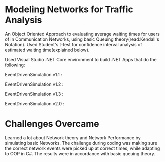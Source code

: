 # Modeling Networks for Traffic Analysis 
An Object Oriented Approach to evaluating average waiting times for users of in Communication Networks, using basic Queuing theory(read:Kendall's Notation). Used Student's t-test for confidence interval analysis of estimated waiting time(explained below). 

Used Visual Studio .NET Core environment to build .NET Apps that do the following: 

EventDrivenSimulation v1.1 : 

EventDrivenSimulation v1.2 : 

EventDrivenSimulation v1.3 : 

EventDrivenSimulation v2.0 : 

# Challenges Overcame
Learned a lot about Network theory and Network Performance by simulating basic Networks. The challenge during coding was making sure the correct network events were picked up at correct times, while adapting to OOP in C#. The results were in accordance with basic queuing theory.
